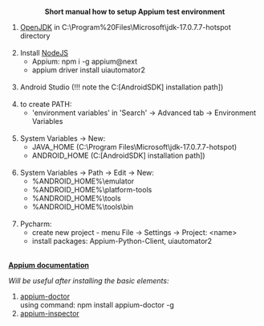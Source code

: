 **<p style="text-align: center;">Short manual how to setup Appium test environment</p>**

1. [OpenJDK](https://aka.ms/download-jdk/microsoft-jdk-17.0.7-windows-x64.msi)  in C:\Program%20Files\Microsoft\jdk-17.0.7.7-hotspot directory<br/><br/>
2. Install [NodeJS](https://nodejs.org/dist/v18.16.0/node-v18.16.0-x64.msi) 
   - Appium: npm i -g appium@next
   - appium driver install uiautomator2<br/><br/>
3. Android Studio (!!! note the C:\[AndroidSDK] installation path])<br/><br/>
4. to create PATH:
   - 'environment variables' in 'Search' -> Advanced tab -> Environment Variables<br/><br/>
5. System Variables -> New:
   - JAVA_HOME (C:\Program Files\Microsoft\jdk-17.0.7.7-hotspot)
   - ANDROID_HOME (C:\[AndroidSDK] installation path])<br/><br/>
6. System Variables -> Path -> Edit -> New:
   - %ANDROID_HOME%\emulator
   - %ANDROID_HOME%\platform-tools
   - %ANDROID_HOME%\tools
   - %ANDROID_HOME%\tools\bin<br/><br/>
7. Pycharm:
   - create new project - menu File -> Settings -> Project: \<name\> 
   - install packages: Appium-Python-Client, uiautomator2<br/><br/>

**[Appium documentation](https://appium.io/docs/en/2.1/quickstart/)**

*Will be useful after installing the basic elements:*
1. [appium-doctor](https://www.npmjs.com/package/appium-doctor)<br/>using command: npm install appium-doctor -g
2. [appium-inspector](https://github.com/appium/appium-inspector/releases) 
